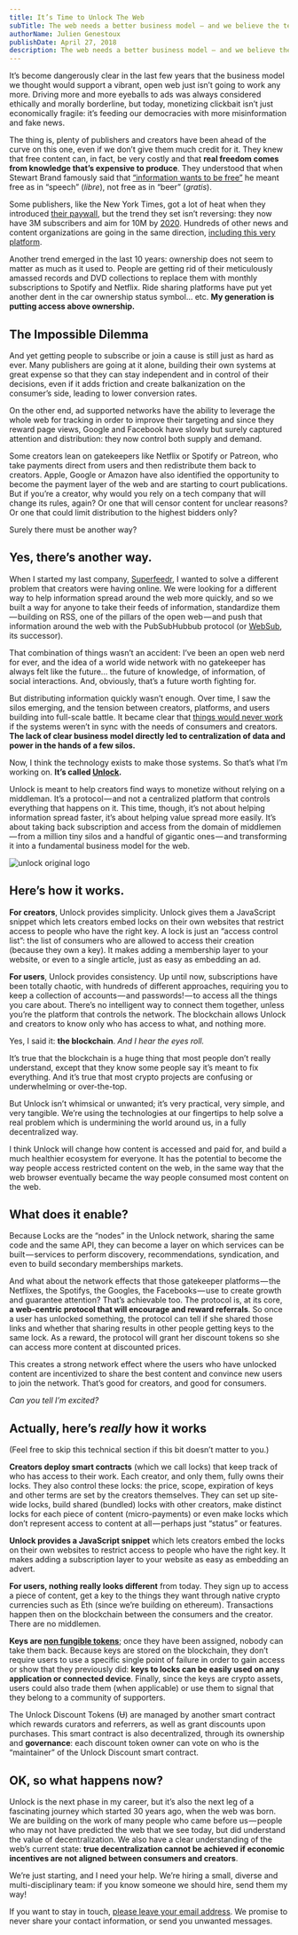 ```yaml
---
title: It’s Time to Unlock The Web
subTitle: The web needs a better business model — and we believe the technology is finally here to do it. 
authorName: Julien Genestoux
publishDate: April 27, 2018
description: The web needs a better business model — and we believe the technology is finally here to do it.
---
```

It’s become dangerously clear in the last few years that the business model we thought would support a vibrant, open web just isn’t going to work any more. Driving more and more eyeballs to ads was always considered ethically and morally borderline, but today, monetizing clickbait isn’t just economically fragile: it’s feeding our democracies with more misinformation and fake news.

The thing is, plenty of publishers and creators have been ahead of the curve on this one, even if we don’t give them much credit for it. They knew that free content can, in fact, be very costly and that **real freedom comes from knowledge that’s expensive to produce**. They understood that when Stewart Brand famously said that [“information wants to be free”](https://en.wikipedia.org/wiki/Information_wants_to_be_free) he meant free as in “speech” (_libre_), not free as in “beer” (_gratis_).

Some publishers, like the New York Times, got a lot of heat when they introduced [their paywall](https://www.nytimes.com/2011/03/18/opinion/l18times.html), but the trend they set isn’t reversing: they now have 3M subscribers and aim for 10M by [2020](https://www.nytimes.com/projects/2020-report/index.html). Hundreds of other news and content organizations are going in the same direction, [including this very platform](https://medium.com/membership).

Another trend emerged in the last 10 years: ownership does not seem to matter as much as it used to. People are getting rid of their meticulously amassed records and DVD collections to replace them with monthly subscriptions to Spotify and Netflix. Ride sharing platforms have put yet another dent in the car ownership status symbol… etc. **My generation is putting access above ownership.**

## The Impossible Dilemma

And yet getting people to subscribe or join a cause is still just as hard as ever. Many publishers are going at it alone, building their own systems at great expense so that they can stay independent and in control of their decisions, even if it adds friction and create balkanization on the consumer’s side, leading to lower conversion rates.

On the other end, ad supported networks have the ability to leverage the whole web for tracking in order to improve their targeting and since they reward page views, Google and Facebook have slowly but surely captured attention and distribution: they now control both supply and demand.

Some creators lean on gatekeepers like Netflix or Spotify or Patreon, who take payments direct from users and then redistribute them back to creators. Apple, Google or Amazon have also identified the opportunity to become the payment layer of the web and are starting to court publications. But if you’re a creator, why would you rely on a tech company that will change its rules, again? Or one that will censor content for unclear reasons? Or one that could limit distribution to the highest bidders only?

Surely there must be another way?

## Yes, there’s another way.

When I started my last company, [Superfeedr](https://superfeedr.com/), I wanted to solve a different problem that creators were having online. We were looking for a different way to help information spread around the web more quickly, and so we built a way for anyone to take their feeds of information, standardize them — building on RSS, one of the pillars of the open web — and push that information around the web with the PubSubHubbub protocol (or [WebSub](https://www.w3.org/TR/websub/), its successor).

That combination of things wasn’t an accident: I’ve been an open web nerd for ever, and the idea of a world wide network with no gatekeeper has always felt like the future… the future of knowledge, of information, of social interactions. And, obviously, that’s a future worth fighting for.

But distributing information quickly wasn’t enough. Over time, I saw the silos emerging, and the tension between creators, platforms, and users building into full-scale battle. It became clear that [things would never work](https://medium.com/ouvre-boite/take-my-money-290bea3532ba) if the systems weren’t in sync with the needs of consumers and creators. **The lack of clear business model directly led to centralization of data and power in the hands of a few silos.**

Now, I think the technology exists to make those systems. So that’s what I’m working on. **It’s called [Unlock](https://unlock-protocol.com/).**

Unlock is meant to help creators find ways to monetize without relying on a middleman. It’s a protocol — and not a centralized platform that controls everything that happens on it. This time, though, it’s not about helping information spread faster, it’s about helping value spread more easily. It’s about taking back subscription and access from the domain of middlemen — from a million tiny silos and a handful of gigantic ones — and transforming it into a fundamental business model for the web.

![unlock original logo](/static/images/blog/itstimetounlocktheweb/unlocklegacy.jpg)

## Here’s how it works.

**For creators**, Unlock provides simplicity. Unlock gives them a JavaScript snippet which lets creators embed locks on their own websites that restrict access to people who have the right key. A lock is just an “access control list”: the list of consumers who are allowed to access their creation (because they own a key). It makes adding a membership layer to your website, or even to a single article, just as easy as embedding an ad.

**For users**, Unlock provides consistency. Up until now, subscriptions have been totally chaotic, with hundreds of different approaches, requiring you to keep a collection of accounts — and passwords! — to access all the things you care about. There’s no intelligent way to connect them together, unless you’re the platform that controls the network. The blockchain allows Unlock and creators to know only who has access to what, and nothing more.

Yes, I said it: **the blockchain**. _And I hear the eyes roll._

It’s true that the blockchain is a huge thing that most people don’t really understand, except that they know some people say it’s meant to fix everything. And it’s true that most crypto projects are confusing or underwhelming or over-the-top.

But Unlock isn’t whimsical or unwanted; it’s very practical, very simple, and very tangible. We’re using the technologies at our fingertips to help solve a real problem which is undermining the world around us, in a fully decentralized way.

I think Unlock will change how content is accessed and paid for, and build a much healthier ecosystem for everyone. It has the potential to become the way people access restricted content on the web, in the same way that the web browser eventually became the way people consumed most content on the web.

## What does it enable?

Because Locks are the “nodes” in the Unlock network, sharing the same code and the same API, they can become a layer on which services can be built — services to perform discovery, recommendations, syndication, and even to build secondary memberships markets.

And what about the network effects that those gatekeeper platforms — the Netflixes, the Spotifys, the Googles, the Facebooks — use to create growth and guarantee attention? That’s achievable too. The protocol is, at its core, **a web-centric protocol that will encourage and reward referrals**. So once a user has unlocked something, the protocol can tell if she shared those links and whether that sharing results in other people getting keys to the same lock. As a reward, the protocol will grant her discount tokens so she can access more content at discounted prices.

This creates a strong network effect where the users who have unlocked content are incentivized to share the best content and convince new users to join the network. That’s good for creators, and good for consumers.

_Can you tell I’m excited?_

## Actually, here’s _really_ how it works

(Feel free to skip this technical section if this bit doesn’t matter to you.)

**Creators deploy smart contracts** (which we call locks) that keep track of who has access to their work. Each creator, and only them, fully owns their locks. They also control these locks: the price, scope, expiration of keys and other terms are set by the creators themselves. They can set up site-wide locks, build shared (bundled) locks with other creators, make distinct locks for each piece of content (micro-payments) or even make locks which don’t represent access to content at all — perhaps just “status” or features.

**Unlock provides a JavaScript snippet** which lets creators embed the locks on their own websites to restrict access to people who have the right key. It makes adding a subscription layer to your website as easy as embedding an advert.

**For users, nothing really looks different** from today. They sign up to access a piece of content, get a key to the things they want through native crypto currencies such as Eth (since we’re building on ethereum). Transactions happen then on the blockchain between the consumers and the creator. There are no middlemen.

**Keys are [non fungible tokens](https://hackernoon.com/non-fungible-tokens-5ba83906b275)**; once they have been assigned, nobody can take them back. Because keys are stored on the blockchain, they don’t require users to use a specific single point of failure in order to gain access or show that they previously did: **keys to locks can be easily used on any application or connected device**. Finally, since the keys are crypto assets, users could also trade them (when applicable) or use them to signal that they belong to a community of supporters.

The Unlock Discount Tokens (Ʉ) are managed by another smart contract which rewards curators and referrers, as well as grant discounts upon purchases. This smart contract is also decentralized, through its ownership and **governance**: each discount token owner can vote on who is the “maintainer” of the Unlock Discount smart contract.

## OK, so what happens now?

Unlock is the next phase in my career, but it’s also the next leg of a fascinating journey which started 30 years ago, when the web was born. We are building on the work of many people who came before us — people who may not have predicted the web that we see today, but did understand the value of decentralization. We also have a clear understanding of the web’s current state: **true decentralization cannot be achieved if economic incentives are not aligned between consumers and creators**.

We’re just starting, and I need your help. We’re hiring a small, diverse and multi-disciplinary team: if you know someone we should hire, send them my way!

If you want to stay in touch, [please leave your email address](https://unlock-protocol.com/). We promise to never share your contact information, or send you unwanted messages.
